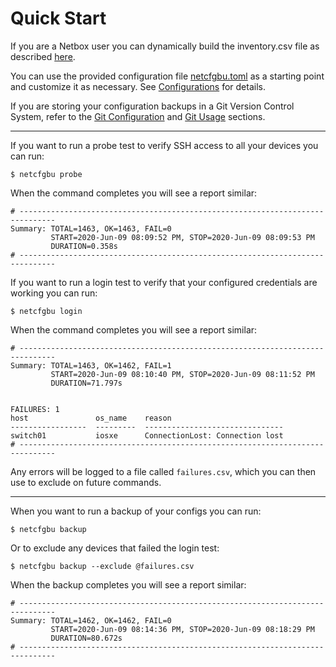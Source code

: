 # Quick Start

If you are a Netbox user you can dynamically build the inventory.csv file as
described [here](../netbox/README.md).

You can use the provided configuration file [netcfgbu.toml](../netcfgbu.toml) as
a starting point and customize it as necessary.  See [Configurations](TOC.md)
for details.

If you are storing your configuration backups in a Git Version Control System, refer to the [Git
Configuration](config-vcs-git.md) and [Git Usage](usage-vcs.md) sections.


---


If you want to run a probe test to verify SSH access to all your devices
you can run:

```shell script
$ netcfgbu probe
```

When the command completes you will see a report similar:
```shell script
# ------------------------------------------------------------------------------
Summary: TOTAL=1463, OK=1463, FAIL=0
         START=2020-Jun-09 08:09:52 PM, STOP=2020-Jun-09 08:09:53 PM
         DURATION=0.358s
# ------------------------------------------------------------------------------
```

If you want to run a login test to verify that your configured credentials
are working you can run:

```shell script
$ netcfgbu login
```

When the command completes you will see a report similar:
```shell script
# ------------------------------------------------------------------------------
Summary: TOTAL=1463, OK=1462, FAIL=1
         START=2020-Jun-09 08:10:40 PM, STOP=2020-Jun-09 08:11:52 PM
         DURATION=71.797s


FAILURES: 1
host               os_name    reason
-----------------  ---------  -------------------------------
switch01           iosxe      ConnectionLost: Connection lost
# ------------------------------------------------------------------------------
```

Any errors will be logged to a file called `failures.csv`, which you can then
use to exclude on future commands.


---


When you want to run a backup of your configs you can run:

```shell script
$ netcfgbu backup
```

Or to exclude any devices that failed the login test:

```shell script
$ netcfgbu backup --exclude @failures.csv
````

When the backup completes you will see a report similar:

```shell script
# ------------------------------------------------------------------------------
Summary: TOTAL=1462, OK=1462, FAIL=0
         START=2020-Jun-09 08:14:36 PM, STOP=2020-Jun-09 08:18:29 PM
         DURATION=80.672s
# ------------------------------------------------------------------------------
```
